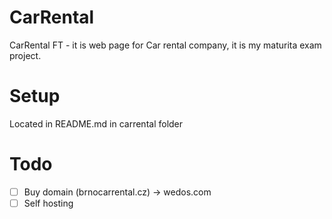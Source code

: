 # CarRental
CarRental FT - it is web page for Car rental company, it is my maturita exam project.

# Setup

Located in README.md in carrental folder

# Todo
- [ ] Buy domain (brnocarrental.cz) -> wedos.com
- [ ] Self hosting